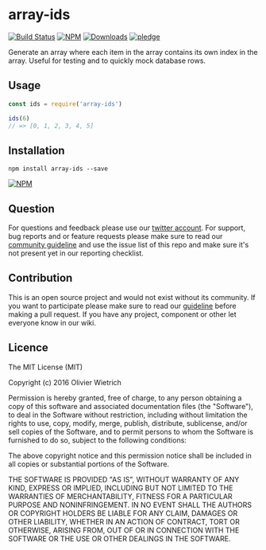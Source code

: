 # array-ids

[![Build Status](https://travis-ci.org/bredele/array-ids.svg?branch=master)](https://travis-ci.org/bredele/array-ids)
[![NPM](https://img.shields.io/npm/v/array-ids.svg?style=flat-square)](https://www.npmjs.com/package/array-ids)
[![Downloads](https://img.shields.io/npm/dm/array-ids.svg?style=flat-square)](http://npm-stat.com/charts.html?package=array-ids)
[![pledge](https://bredele.github.io/contributing-guide/community-pledge.svg)](https://github.com/bredele/contributing-guide/blob/master/community.md)

Generate an array where each item in the array contains its own index in the array. Useful for testing and to quickly mock database rows.


## Usage

```javascript
const ids = require('array-ids')

ids(6)
// => [0, 1, 2, 3, 4, 5]
```

## Installation

```shell
npm install array-ids --save
```

[![NPM](https://nodei.co/npm/array-ids.png)](https://nodei.co/npm/array-ids/)

## Question

For questions and feedback please use our [twitter account](https://twitter.com/bredeleca). For support, bug reports and or feature requests please make sure to read our
<a href="https://github.com/bredele/contributing-guide/blob/master/community.md" target="_blank">community guideline</a> and use the issue list of this repo and make sure it's not present yet in our reporting checklist.

## Contribution

This is an open source project and would not exist without its community. If you want to participate please make sure to read our <a href="https://github.com/bredele/contributing-guide/blob/master/community.md" target="_blank">guideline</a> before making a pull request. If you have any project, component or other let everyone know in our wiki.


## Licence

The MIT License (MIT)

Copyright (c) 2016 Olivier Wietrich

Permission is hereby granted, free of charge, to any person obtaining a copy
of this software and associated documentation files (the "Software"), to deal
in the Software without restriction, including without limitation the rights
to use, copy, modify, merge, publish, distribute, sublicense, and/or sell
copies of the Software, and to permit persons to whom the Software is
furnished to do so, subject to the following conditions:

The above copyright notice and this permission notice shall be included in all
copies or substantial portions of the Software.

THE SOFTWARE IS PROVIDED "AS IS", WITHOUT WARRANTY OF ANY KIND, EXPRESS OR
IMPLIED, INCLUDING BUT NOT LIMITED TO THE WARRANTIES OF MERCHANTABILITY,
FITNESS FOR A PARTICULAR PURPOSE AND NONINFRINGEMENT. IN NO EVENT SHALL THE
AUTHORS OR COPYRIGHT HOLDERS BE LIABLE FOR ANY CLAIM, DAMAGES OR OTHER
LIABILITY, WHETHER IN AN ACTION OF CONTRACT, TORT OR OTHERWISE, ARISING FROM,
OUT OF OR IN CONNECTION WITH THE SOFTWARE OR THE USE OR OTHER DEALINGS IN THE
SOFTWARE.

